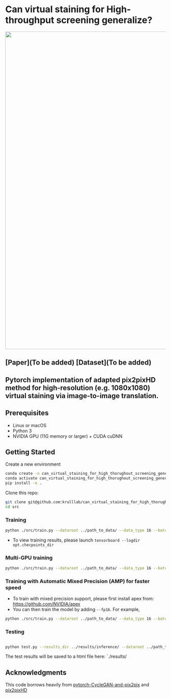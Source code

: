 # Can virtual staining for High-throughput screening generalize?
<img src='imgs/dataset.png' align="center" width=1000>


## [Paper](To be added) [Dataset](To be added) <br>

## Pytorch implementation of adapted pix2pixHD method for high-resolution (e.g. 1080x1080) virtual staining via image-to-image translation.
## Prerequisites
- Linux or macOS
- Python 3
- NVIDIA GPU (11G memory or larger) + CUDA cuDNN

## Getting Started

Create a new environment
```bash
conda create -n can_virtual_staining_for_high_thorughout_screening_generalize python=3.8
conda activate can_virtual_staining_for_high_thorughout_screening_generalize
pip install -e .
```

Clone this repo:
```bash
git clone git@github.com:krulllab/can_virtual_staining_for_high_thorughout_screening_generalize.git
cd src
```

### Training
```bash
python ./src/train.py --dataroot ../path_to_data/ --data_type 16 --batchSize 4 --checkpoints_dir ../results/ --label_nc 0 --name experiment1 --no_instance  --resize_or_crop none --input_nc 1 --output_nc 1 --seed 42 --no_vgg_loss  --nThreads 1 --loadSize 256 --ndf 32 --norm instance --use_dropout  --fp16 --gpu_ids 1
```
- To view training results, please launch `tensorboard --logdir opt.checpoints_dir`

### Multi-GPU training
```bash
python ./src/train.py --dataroot ../path_to_data/ --data_type 16 --batchSize 4 --checkpoints_dir ../../results --label_nc 0 --name experiment1 --no_instance  --resize_or_crop none --input_nc 1 --output_nc 1 --seed 42 --no_vgg_loss  --nThreads 1 --loadSize 256 --ndf 32 --norm instance --use_dropout  --fp16 --gpu_ids 1,2,3
```
### Training with Automatic Mixed Precision (AMP) for faster speed
- To train with mixed precision support, please first install apex from: https://github.com/NVIDIA/apex
- You can then train the model by adding `--fp16`. For example,
```bash
python ./src/train.py --dataroot ../path_to_data/ --data_type 16 --batchSize 4 --checkpoints_dir ../results/experiment1/ --fp16
```
### Testing
```bash

python test.py --results_dir ../results/inference/ --dataroot ../path_to_data/ --data_type 16 --batchSize 1 --checkpoints_dir ../results/experiment1/
```
The test results will be saved to a html file here: `./results/


## Acknowledgments
This code borrows heavily from [pytorch-CycleGAN-and-pix2pix](https://github.com/junyanz/pytorch-CycleGAN-and-pix2pix) and [pix2pixHD](https://github.com/NVIDIA/pix2pixHD)
